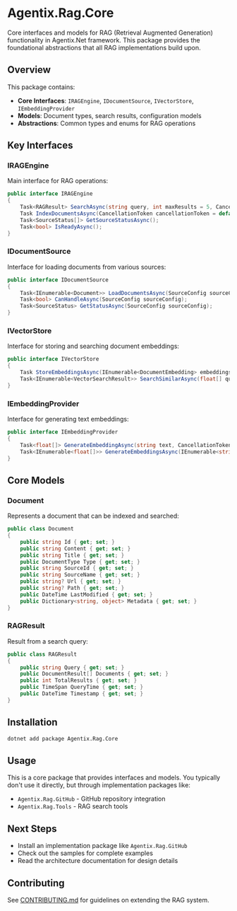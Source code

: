 # Agentix.Rag.Core

Core interfaces and models for RAG (Retrieval Augmented Generation) functionality in Agentix.Net framework. This package provides the foundational abstractions that all RAG implementations build upon.

## Overview

This package contains:
- **Core Interfaces**: `IRAGEngine`, `IDocumentSource`, `IVectorStore`, `IEmbeddingProvider`
- **Models**: Document types, search results, configuration models
- **Abstractions**: Common types and enums for RAG operations

## Key Interfaces

### IRAGEngine
Main interface for RAG operations:
```csharp
public interface IRAGEngine
{
    Task<RAGResult> SearchAsync(string query, int maxResults = 5, CancellationToken cancellationToken = default);
    Task IndexDocumentsAsync(CancellationToken cancellationToken = default);
    Task<SourceStatus[]> GetSourceStatusAsync();
    Task<bool> IsReadyAsync();
}
```

### IDocumentSource
Interface for loading documents from various sources:
```csharp
public interface IDocumentSource
{
    Task<IEnumerable<Document>> LoadDocumentsAsync(SourceConfig sourceConfig, CancellationToken cancellationToken = default);
    Task<bool> CanHandleAsync(SourceConfig sourceConfig);
    Task<SourceStatus> GetStatusAsync(SourceConfig sourceConfig);
}
```

### IVectorStore
Interface for storing and searching document embeddings:
```csharp
public interface IVectorStore
{
    Task StoreEmbeddingsAsync(IEnumerable<DocumentEmbedding> embeddings, CancellationToken cancellationToken = default);
    Task<IEnumerable<VectorSearchResult>> SearchSimilarAsync(float[] queryEmbedding, int maxResults = 10, double similarityThreshold = 0.7, CancellationToken cancellationToken = default);
}
```

### IEmbeddingProvider
Interface for generating text embeddings:
```csharp
public interface IEmbeddingProvider
{
    Task<float[]> GenerateEmbeddingAsync(string text, CancellationToken cancellationToken = default);
    Task<IEnumerable<float[]>> GenerateEmbeddingsAsync(IEnumerable<string> texts, CancellationToken cancellationToken = default);
}
```

## Core Models

### Document
Represents a document that can be indexed and searched:
```csharp
public class Document
{
    public string Id { get; set; }
    public string Content { get; set; }
    public string Title { get; set; }
    public DocumentType Type { get; set; }
    public string SourceId { get; set; }
    public string SourceName { get; set; }
    public string? Url { get; set; }
    public string? Path { get; set; }
    public DateTime LastModified { get; set; }
    public Dictionary<string, object> Metadata { get; set; }
}
```

### RAGResult
Result from a search query:
```csharp
public class RAGResult
{
    public string Query { get; set; }
    public DocumentResult[] Documents { get; set; }
    public int TotalResults { get; set; }
    public TimeSpan QueryTime { get; set; }
    public DateTime Timestamp { get; set; }
}
```

## Installation

```bash
dotnet add package Agentix.Rag.Core
```

## Usage

This is a core package that provides interfaces and models. You typically don't use it directly, but through implementation packages like:

- `Agentix.Rag.GitHub` - GitHub repository integration
- `Agentix.Rag.Tools` - RAG search tools

## Next Steps

- Install an implementation package like `Agentix.Rag.GitHub`
- Check out the samples for complete examples
- Read the architecture documentation for design details

## Contributing

See [CONTRIBUTING.md](../../../CONTRIBUTING.md) for guidelines on extending the RAG system. 